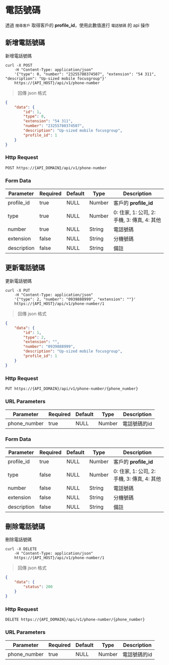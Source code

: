 # 電話號碼

透過 `搜尋客戶` 取得客戶的 **profile_id**，使用此數值進行 `電話號碼` 的 api 操作

## 新增電話號碼

新增電話號碼

```shell
curl -X POST
    -H "Content-Type: application/json"
    '{"type": 0, "number": "23255780374507", "extension": "54 311", "description": "Up-sized mobile focusgroup"}'
    https://{API_HOST}/api/v1/phone-number
```

> 回傳 json 格式

```json
{
    "data": {
        "id": 1,
        "type": 0,
        "extension": "54 311",
        "number": "23255780374507",
        "description": "Up-sized mobile focusgroup",
        "profile_id": 1
    }
}
```

### Http Request
`POST https://{API_DOMAIN}/api/v1/phone-number`

### Form Data

Parameter | Required | Default | Type | Description
--------- | -------- | ------- | ---- | -----------
profile_id | true | NULL | Number | 客戶的 **profile_id**
type | true | NULL | Number | 0: 住家, 1: 公司, 2: 手機, 3: 傳真, 4: 其他
number | true | NULL | String | 電話號碼
extension | false | NULL | String | 分機號碼
description | false | NULL | String | 備註

## 更新電話號碼

更新電話號碼

```shell
curl -X PUT
    -H "Content-Type: application/json"
    '{"type": 2, "number": "0939888999", "extension": ""}'
    https://{API_HOST}/api/v1/phone-number/1
```

> 回傳 json 格式

```json
{
    "data": {
        "id": 1,
        "type": 2,
        "extension": "",
        "number": "0939888999",
        "description": "Up-sized mobile focusgroup",
        "profile_id": 1
    }
}
```

### Http Request
`PUT https://{API_DOMAIN}/api/v1/phone-number/{phone_number}`

### URL Parameters

Parameter | Required | Default | Type | Description
--------- | -------- | ------- | ---- | -----------
phone_number | true | NULL | Number | 電話號碼的id

### Form Data

Parameter | Required | Default | Type | Description
--------- | -------- | ------- | ---- | -----------
profile_id | true | NULL | Number | 客戶的 **profile_id**
type | false | NULL | Number | 0: 住家, 1: 公司, 2: 手機, 3: 傳真, 4: 其他
number | false | NULL | String | 電話號碼
extension | false | NULL | String | 分機號碼
description | false | NULL | String | 備註

## 刪除電話號碼

刪除電話號碼

```shell
curl -X DELETE
    -H "Content-Type: application/json"
    https://{API_HOST}/api/v1/phone-number/1
```

> 回傳 json 格式

```json
{
    "data": {
        "status": 200
    }
}
```

### Http Request
`DELETE https://{API_DOMAIN}/api/v1/phone-number/{phone_number}`

### URL Parameters

Parameter | Required | Default | Type | Description
--------- | -------- | ------- | ---- | -----------
phone_number | true | NULL | Number | 電話號碼的id